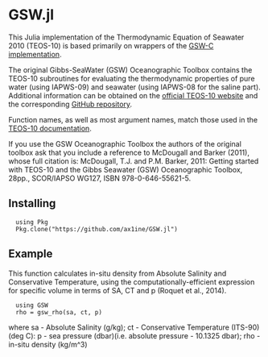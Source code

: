 # GSW.jl

This Julia implementation of the Thermodynamic Equation of Seawater 2010 (TEOS-10) is based primarily on wrappers of the [GSW-C implementation](https://github.com/TEOS-10/GSW-C).

The original Gibbs-SeaWater (GSW) Oceanographic Toolbox contains the TEOS-10 subroutines for evaluating the thermodynamic properties of pure water (using IAPWS-09) and seawater (using IAPWS-08 for the saline part). Additional information can be obtained  on the [official TEOS-10 website](http://www.teos-10.org/) and the corresponding [GitHub repository](https://github.com/TEOS-10).

Function names, as well as most argument names, match those used in the [TEOS-10 documentation](http://www.teos-10.org/pubs/gsw/html/gsw_contents.html).

If you use the GSW Oceanographic Toolbox the authors of the original toolbox ask that you include a reference to McDougall and Barker (2011), whose full citation is:
McDougall, T.J. and P.M. Barker, 2011: Getting started with TEOS-10 and the Gibbs Seawater (GSW) Oceanographic Toolbox, 28pp., SCOR/IAPSO WG127, ISBN 978-0-646-55621-5.

## Installing

```
  using Pkg
  Pkg.clone("https://github.com/ax1ine/GSW.jl")
```

## Example
This function calculates in-situ density from Absolute Salinity and Conservative
Temperature, using the computationally-efficient expression for
specific volume in terms of SA, CT and p (Roquet et al., 2014).

```
  using GSW
  rho = gsw_rho(sa, ct, p)
```

where sa - Absolute Salinity (g/kg); ct - Conservative Temperature (ITS-90) (deg C): p - sea pressure (dbar)(i.e. absolute pressure - 10.1325 dbar); rho - in-situ density (kg/m^3)
